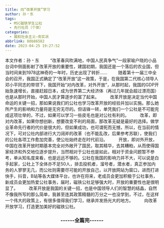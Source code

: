 ```yaml
---
title: 向“改革开放”学习
author: 孙﹡东
tags:
  - MSC磁铁学生公社
  - 先行社员（个体）
categories:
  - 威权社会主义—务实派
abbrlink: 80b86582
date: 2023-04-25 19:27:52
---
```

本文作者：孙﹡东
&emsp;&emsp; “改革春风吹满地，中国人民真争气”一段家喻户晓的小品台词中侧面影射了改革开放的重要性，建国初期，我国还是一个落后的农业国，但当时间来到1978这神奇的一年时，历史出现了转折......
&emsp;&emsp; 随着第十一届三中全会的召开，我国正式确定了“改革开放”这一政策，于是，在我国第二代核心领导人邓小平同志的带领下，我国开始“对内改革，对外开放”，从那时起，我国的GDP开始急速增长，直接赶超日本，成为世界第二大经济体（再过几年就会超过漂亮国）也是从那时开始，中国人民才算逐步的富了起来。
&emsp;&emsp; 改革开放是决定当代中国命运的关键一招，那如果说我们的公社也学习改革开放的经验并加以实施。那么她所产生的影响和力量将是无穷无尽的。但话锋一转，单凭我们一个公社是不可能完成这项壮举的，不过，如果可以学习一些皮毛也是对公社有利的。
&emsp;&emsp; 改革，即对内改革，如果你想创新，想要改变不利的局面，那改革无疑是最好的选择。做学业革命先行者的代价是很大的，但如果成功，也可谓死而无憾，所以，在当前的情况下，可对公社内部进行大刀阔斧的改革（也不能乱改，后果参考苏联），使我们的公社各项工作愈加完善，使公社始终走在时代前沿。
&emsp;&emsp; 开放，即对外开放，中国在改革开放时期基本完全对外敞开了国民，取其精华，去其糟粕，从而使得国家经济和外交地位逐步提升，当然相对于公社也是如此，相对于资金问题暂不参考，单从知名度来看，也是远远不够的。公社在我国的影响力并不大，可以说是白手起家，公社上下全体亦不足50人，排去投机者，溜号者，潜水者，真正参加内务的人寥寥无几，而公社则需要尽可能的开放自己，以开放网站为窗口，进而打进快手，抖音，B站等各大媒体平台，也许在将来，老成员会更加积极于公社事务，新成员会更加热爱公社事务，届时，磁铁公社足够强大时，开放的重要性也是很明显了。
&emsp;&emsp; 改革开放是我国的关键一招，也是中国领导人们的智慧的结晶，自然不像我所写的那么简单，我甚至连其政策精髓的万分之一也没学到，不过，在这样一个伟大的政策上，有很多值得我们学习，继承并发扬光大的地方。
&emsp;&emsp; 向改革开放学习，打造更加美好的磁铁公社。

### <center>------全篇完------</center>